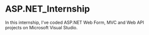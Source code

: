 # ASP.NET_Internship
In this internship, I've coded ASP.NET Web Form, MVC and Web API projects on Microsoft Visual Studio.
